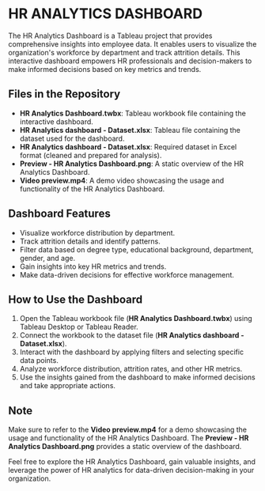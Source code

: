 # HR ANALYTICS DASHBOARD

The HR Analytics Dashboard is a Tableau project that provides comprehensive insights into employee data. It enables users to visualize the organization's workforce by department and track attrition details. This interactive dashboard empowers HR professionals and decision-makers to make informed decisions based on key metrics and trends.

## Files in the Repository
- **HR Analytics Dashboard.twbx**: Tableau workbook file containing the interactive dashboard.
- **HR Analytics dashboard - Dataset.xlsx**: Tableau file containing the dataset used for the dashboard.
- **HR Analytics dashboard - Dataset.xlsx**: Required dataset in Excel format (cleaned and prepared for analysis).
- **Preview - HR Analytics Dashboard.png**: A static overview of the HR Analytics Dashboard.
- **Video preview.mp4**: A demo video showcasing the usage and functionality of the HR Analytics Dashboard.

## Dashboard Features
- Visualize workforce distribution by department.
- Track attrition details and identify patterns.
- Filter data based on degree type, educational background, department, gender, and age.
- Gain insights into key HR metrics and trends.
- Make data-driven decisions for effective workforce management.

## How to Use the Dashboard
1. Open the Tableau workbook file (**HR Analytics Dashboard.twbx**) using Tableau Desktop or Tableau Reader.
2. Connect the workbook to the dataset file (**HR Analytics dashboard - Dataset.xlsx**).
3. Interact with the dashboard by applying filters and selecting specific data points.
4. Analyze workforce distribution, attrition rates, and other HR metrics.
5. Use the insights gained from the dashboard to make informed decisions and take appropriate actions.

## Note
Make sure to refer to the **Video preview.mp4** for a demo showcasing the usage and functionality of the HR Analytics Dashboard. The **Preview - HR Analytics Dashboard.png** provides a static overview of the dashboard.

Feel free to explore the HR Analytics Dashboard, gain valuable insights, and leverage the power of HR analytics for data-driven decision-making in your organization.
